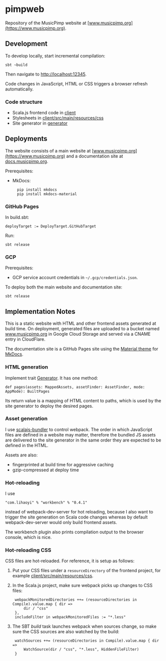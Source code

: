 # pimpweb

Repository of the MusicPimp website at [www.musicpimp.org](https://www.musicpimp.org).

## Development

To develop locally, start incremental compilation:

    sbt ~build
    
Then navigate to [http://localhost:12345](http://localhost:12345).

Code changes in JavaScript, HTML or CSS triggers a browser refresh automatically.

### Code structure

- Scala.js frontend code in [client](client)
- Stylesheets in [client/src/main/resources/css](client/src/main/resources/css)
- Site generator in [generator](generator)

## Deployments

The website consists of a main website at [www.musicpimp.org](https://www.musicpimp.org) and a 
documentation site at [docs.musicpimp.org](https://docs.musicpimp.org).

Prerequisites:

- MkDocs:

        pip install mkdocs
        pip install mkdocs-material

### GitHub Pages

In build.sbt:

    deployTarget := DeployTarget.GitHubTarget
    
Run:
    
    sbt release

### GCP

Prerequisites:

- GCP service account credentials in `~/.gcp/credentials.json`.

To deploy both the main website and documentation site:

    sbt release

## Implementation Notes

This is a static website with HTML and other frontend assets generated at build time. On deployment, 
generated files are uploaded to a bucket named www.musicpimp.org in Google Cloud Storage and served 
via a CNAME entry in CloudFlare.

The documentation site is a GitHub Pages site using the 
[Material theme](https://squidfunk.github.io/mkdocs-material/) for 
[MkDocs](https://www.mkdocs.org/).

### HTML generation

Implement trait [Generator](generator/src/main/scala/com/malliina/generator/Generator.scala). It has one method:

    def pages(assets: MappedAssets, assetFinder: AssetFinder, mode: AppMode): BuiltPages
    
Its return value is a mapping of HTML content to paths, which is used by the site generator to deploy the desired pages.

### Asset generation

I use [scalajs-bundler](https://scalacenter.github.io/scalajs-bundler/) to control webpack. The 
order in which JavaScript files are defined in a website may matter, therefore the bundled JS assets 
are delivered to the site generator in the same order they are expected to be defined in the HTML.

Assets are also:

- fingerprinted at build time for aggressive caching
- gzip-compressed at deploy time

### Hot-reloading

I use 

    "com.lihaoyi" % "workbench" % "0.4.1"
    
instead of webpack-dev-server for hot reloading, because I also want to trigger the site generation
on Scala code changes whereas by default webpack-dev-server would only build frontend assets.

The workbench plugin also prints compilation output to the browser console, which is nice.

### Hot-reloading CSS

CSS files are hot-reloaded. For reference, it is setup as follows:

1. Put your CSS files under a `resourceDirectory` of the frontend project, 
for example [client/src/main/resources/css](client/src/main/resources/css).

1. In the Scala.js project, make sure webpack picks up changes to CSS files:

        webpackMonitoredDirectories ++= (resourceDirectories in Compile).value.map { dir =>
            dir / "css"
        },
        includeFilter in webpackMonitoredFiles := "*.less"
        
1. The SBT *build* task launches webpack when sources change, so make sure the CSS sources are also
watched by the build:

        watchSources ++= (resourceDirectories in Compile).value.map { dir =>
            WatchSource(dir / "css", "*.less", HiddenFileFilter)
        }
